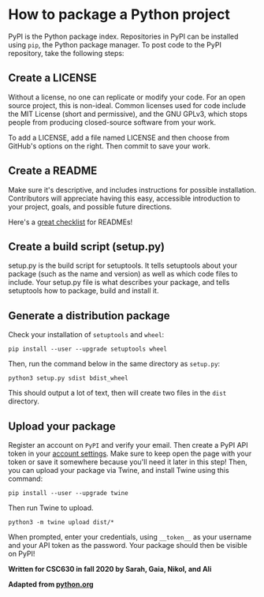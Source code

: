 # How to package a Python project

PyPI is the Python package index. Repositories in PyPI can be installed using `pip`, the Python package manager. To post code to the PyPI repository, take the following steps:

## Create a LICENSE
Without a license, no one can replicate or modify your code.  For an open source project, this is non-ideal.  Common licenses used for code include the MIT License (short and permissive), and the GNU GPLv3, which stops people from producing closed-source software from your work.

To add a LICENSE, add a file named LICENSE and then choose from GitHub's options on the right.  Then commit to save your work.

## Create a README
Make sure it's descriptive, and includes instructions for possible installation. Contributors will appreciate having this easy, accessible introduction to your project, goals, and possible future directions. 

Here's a [great checklist](https://github.com/ddbeck/readme-checklist/blob/main/checklist.md) for READMEs! 
## Create a build script (setup.py)

setup.py is the build script for setuptools. It tells setuptools about your package (such as the name and version) as well as which code files to include. Your setup.py file is what describes your package, and tells setuptools how to package, build and install it.

## Generate a distribution package
Check your installation of `setuptools` and `wheel`:

    pip install --user --upgrade setuptools wheel

Then, run the command below in the same directory as `setup.py`:

    python3 setup.py sdist bdist_wheel
    
This should output a lot of text, then will create two files in the `dist` directory. 

## Upload your package

Register an account on `PyPI` and verify your email. Then create a PyPI API token in your [account settings](https://pypi.org/manage/account/). Make sure to keep open the page with your token or save it somewhere because you'll need it later in this step! Then, you can upload your package via Twine, and install Twine using this command:

    pip install --user --upgrade twine
    
Then run Twine to upload.
    
    python3 -m twine upload dist/*

When prompted, enter your credentials, using `__token__` as your username and your API token as the password. Your package should then be visible on PyPI!

**Written for CSC630 in fall 2020 by Sarah, Gaia, Nikol, and Ali**

**Adapted from [python.org](https://packaging.python.org/tutorials/packaging-projects/)**
